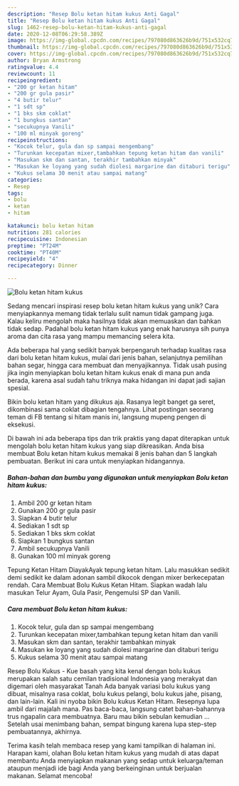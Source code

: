 ```yaml
---
description: "Resep Bolu ketan hitam kukus Anti Gagal"
title: "Resep Bolu ketan hitam kukus Anti Gagal"
slug: 1462-resep-bolu-ketan-hitam-kukus-anti-gagal
date: 2020-12-08T06:29:58.389Z
image: https://img-global.cpcdn.com/recipes/797080d863626b9d/751x532cq70/bolu-ketan-hitam-kukus-foto-resep-utama.jpg
thumbnail: https://img-global.cpcdn.com/recipes/797080d863626b9d/751x532cq70/bolu-ketan-hitam-kukus-foto-resep-utama.jpg
cover: https://img-global.cpcdn.com/recipes/797080d863626b9d/751x532cq70/bolu-ketan-hitam-kukus-foto-resep-utama.jpg
author: Bryan Armstrong
ratingvalue: 4.4
reviewcount: 11
recipeingredient:
- "200 gr ketan hitam"
- "200 gr gula pasir"
- "4 butir telur"
- "1 sdt sp"
- "1 bks skm coklat"
- "1 bungkus santan"
- "secukupnya Vanili"
- "100 ml minyak goreng"
recipeinstructions:
- "Kocok telur, gula dan sp sampai mengembang"
- "Turunkan kecepatan mixer,tambahkan tepung ketan hitam dan vanili"
- "Masukan skm dan santan, terakhir tambahkan minyak"
- "Masukan ke loyang yang sudah diolesi margarine dan ditaburi terigu"
- "Kukus selama 30 menit atau sampai matang"
categories:
- Resep
tags:
- bolu
- ketan
- hitam

katakunci: bolu ketan hitam 
nutrition: 281 calories
recipecuisine: Indonesian
preptime: "PT24M"
cooktime: "PT40M"
recipeyield: "4"
recipecategory: Dinner

---
```



![Bolu ketan hitam kukus](https://img-global.cpcdn.com/recipes/797080d863626b9d/751x532cq70/bolu-ketan-hitam-kukus-foto-resep-utama.jpg)

Sedang mencari inspirasi resep bolu ketan hitam kukus yang unik? Cara menyiapkannya memang tidak terlalu sulit namun tidak gampang juga. Kalau keliru mengolah maka hasilnya tidak akan memuaskan dan bahkan tidak sedap. Padahal bolu ketan hitam kukus yang enak harusnya sih punya aroma dan cita rasa yang mampu memancing selera kita.

Ada beberapa hal yang sedikit banyak berpengaruh terhadap kualitas rasa dari bolu ketan hitam kukus, mulai dari jenis bahan, selanjutnya pemilihan bahan segar, hingga cara membuat dan menyajikannya. Tidak usah pusing jika ingin menyiapkan bolu ketan hitam kukus enak di mana pun anda berada, karena asal sudah tahu triknya maka hidangan ini dapat jadi sajian spesial.

Bikin bolu ketan hitam yang dikukus aja. Rasanya legit banget ga seret, dikombinasi sama coklat dibagian tengahnya. Lihat postingan seorang teman di FB tentang si hitam manis ini, langsung mupeng pengen di eksekusi.


Di bawah ini ada beberapa tips dan trik praktis yang dapat diterapkan untuk mengolah bolu ketan hitam kukus yang siap dikreasikan. Anda bisa membuat Bolu ketan hitam kukus memakai 8 jenis bahan dan 5 langkah pembuatan. Berikut ini cara untuk menyiapkan hidangannya.

<!--inarticleads1-->

##### Bahan-bahan dan bumbu yang digunakan untuk menyiapkan Bolu ketan hitam kukus:

1. Ambil 200 gr ketan hitam
1. Gunakan 200 gr gula pasir
1. Siapkan 4 butir telur
1. Sediakan 1 sdt sp
1. Sediakan 1 bks skm coklat
1. Siapkan 1 bungkus santan
1. Ambil secukupnya Vanili
1. Gunakan 100 ml minyak goreng


Tepung Ketan Hitam DiayakAyak tepung ketan hitam. Lalu masukkan sedikit demi sedikit ke dalam adonan sambil dikocok dengan mixer berkecepatan rendah. Cara Membuat Bolu Kukus Ketan Hitam. Siapkan wadah lalu masukan Telur Ayam, Gula Pasir, Pengemulsi SP dan Vanili. 

<!--inarticleads2-->

##### Cara membuat Bolu ketan hitam kukus:

1. Kocok telur, gula dan sp sampai mengembang
1. Turunkan kecepatan mixer,tambahkan tepung ketan hitam dan vanili
1. Masukan skm dan santan, terakhir tambahkan minyak
1. Masukan ke loyang yang sudah diolesi margarine dan ditaburi terigu
1. Kukus selama 30 menit atau sampai matang


Resep Bolu Kukus - Kue basah yang kita kenal dengan bolu kukus merupakan salah satu cemilan tradisional Indonesia yang merakyat dan digemari oleh masyarakat Tanah Ada banyak variasi bolu kukus yang dibuat, misalnya rasa coklat, bolu kukus pelangi, bolu kukus jahe, pisang, dan lain-lain. Kali ini nyoba bikin Bolu kukus Ketan Hitam. Resepnya lupa ambil dari majalah mana. Pas baca-baca, langsung catet bahan-bahannya trus ngapalin cara membuatnya. Baru mau bikin sebulan kemudian … Setelah usai menimbang bahan, sempat bingung karena lupa step-step pembuatannya, akhirnya. 

Terima kasih telah membaca resep yang kami tampilkan di halaman ini. Harapan kami, olahan Bolu ketan hitam kukus yang mudah di atas dapat membantu Anda menyiapkan makanan yang sedap untuk keluarga/teman ataupun menjadi ide bagi Anda yang berkeinginan untuk berjualan makanan. Selamat mencoba!
